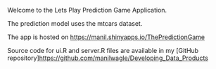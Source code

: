 Welcome to the Lets Play Prediction Game Application.

The prediction model uses the mtcars dataset. 

The app is hosted on https://manil.shinyapps.io/ThePredictionGame

Source code for ui.R and server.R files are available in my [GitHub repository]https://github.com/manilwagle/Developing_Data_Products
